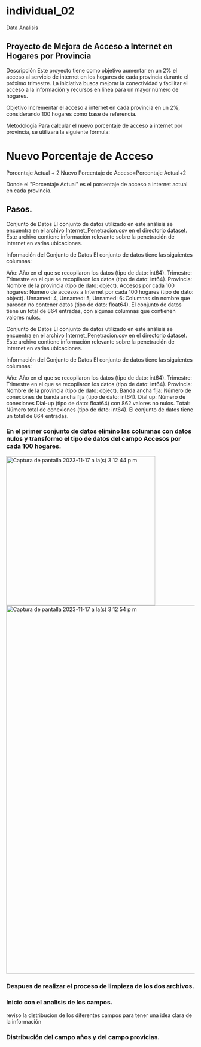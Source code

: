 # individual_02
Data Analisis
## Proyecto de Mejora de Acceso a Internet en Hogares por Provincia
Descripción
Este proyecto tiene como objetivo aumentar en un 2% el acceso al servicio de internet en los hogares de cada provincia durante el próximo trimestre. La iniciativa busca mejorar la conectividad y facilitar el acceso a la información y recursos en línea para un mayor número de hogares.

Objetivo
Incrementar el acceso a internet en cada provincia en un 2%, considerando 100 hogares como base de referencia.

Metodología
Para calcular el nuevo porcentaje de acceso a internet por provincia, se utilizará la siguiente fórmula:

Nuevo Porcentaje de Acceso
=
Porcentaje Actual
+
2
Nuevo Porcentaje de Acceso=Porcentaje Actual+2

Donde el "Porcentaje Actual" es el porcentaje de acceso a internet actual en cada provincia.

## Pasos.
Conjunto de Datos
El conjunto de datos utilizado en este análisis se encuentra en el archivo Internet_Penetracion.csv en el directorio dataset. Este archivo contiene información relevante sobre la penetración de Internet en varias ubicaciones.

Información del Conjunto de Datos
El conjunto de datos tiene las siguientes columnas:

Año: Año en el que se recopilaron los datos (tipo de dato: int64).
Trimestre: Trimestre en el que se recopilaron los datos (tipo de dato: int64).
Provincia: Nombre de la provincia (tipo de dato: object).
Accesos por cada 100 hogares: Número de accesos a Internet por cada 100 hogares (tipo de dato: object).
Unnamed: 4, Unnamed: 5, Unnamed: 6: Columnas sin nombre que parecen no contener datos (tipo de dato: float64).
El conjunto de datos tiene un total de 864 entradas, con algunas columnas que contienen valores nulos.

Conjunto de Datos
El conjunto de datos utilizado en este análisis se encuentra en el archivo Internet_Penetracion.csv en el directorio dataset. Este archivo contiene información relevante sobre la penetración de Internet en varias ubicaciones.

Información del Conjunto de Datos
El conjunto de datos tiene las siguientes columnas:

Año: Año en el que se recopilaron los datos (tipo de dato: int64).
Trimestre: Trimestre en el que se recopilaron los datos (tipo de dato: int64).
Provincia: Nombre de la provincia (tipo de dato: object).
Banda ancha fija: Número de conexiones de banda ancha fija (tipo de dato: int64).
Dial up: Número de conexiones Dial-up (tipo de dato: float64) con 862 valores no nulos.
Total: Número total de conexiones (tipo de dato: int64).
El conjunto de datos tiene un total de 864 entradas.

### En el primer conjunto de datos elimino las columnas con datos nulos y transformo el tipo de datos del campo Accesos por cada 100 hogares.
<img width="398" alt="Captura de pantalla 2023-11-17 a la(s) 3 12 44 p m" src="https://github.com/teamlider/individual_02/assets/54252072/0657b28d-8256-413b-ae82-b5b41cfda750">

<img width="983" alt="Captura de pantalla 2023-11-17 a la(s) 3 12 54 p m" src="https://github.com/teamlider/individual_02/assets/54252072/e0bffdc0-de07-421c-823b-9cf2bf04fd6e">

### Despues de realizar el proceso de limpieza de los dos archivos. 
### Inicio con el analisis de los campos.
reviso la distribucion de los diferentes campos para tener una idea clara de la información 


### Distribución del campo años y del campo provicias.



